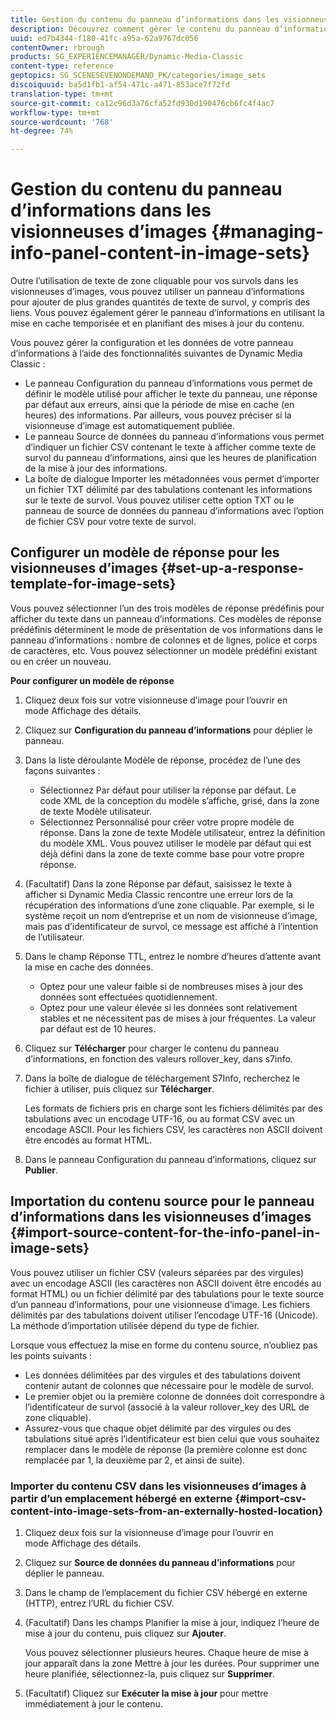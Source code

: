 ```yaml
---
title: Gestion du contenu du panneau d’informations dans les visionneuses d’images
description: Découvrez comment gérer le contenu du panneau d’informations dans les visionneuses d’images.
uuid: ed7b4344-f180-41fc-a95a-62a9767dc056
contentOwner: rbrough
products: SG_EXPERIENCEMANAGER/Dynamic-Media-Classic
content-type: reference
geptopics: SG_SCENESEVENONDEMAND_PK/categories/image_sets
discoiquuid: ba5d1fb1-af54-471c-a471-853ace7f72fd
translation-type: tm+mt
source-git-commit: ca12c96d3a76cfa52fd930d190476cb6fc4f4ac7
workflow-type: tm+mt
source-wordcount: '768'
ht-degree: 74%

---
```



# Gestion du contenu du panneau d’informations dans les visionneuses d’images {#managing-info-panel-content-in-image-sets}

Outre l’utilisation de texte de zone cliquable pour vos survols dans les visionneuses d’images, vous pouvez utiliser un panneau d’informations pour ajouter de plus grandes quantités de texte de survol, y compris des liens. Vous pouvez également gérer le panneau d’informations en utilisant la mise en cache temporisée et en planifiant des mises à jour du contenu.

Vous pouvez gérer la configuration et les données de votre panneau d’informations à l’aide des fonctionnalités suivantes de Dynamic Media Classic :

* Le panneau Configuration du panneau d’informations vous permet de définir le modèle utilisé pour afficher le texte du panneau, une réponse par défaut aux erreurs, ainsi que la période de mise en cache (en heures) des informations. Par ailleurs, vous pouvez préciser si la visionneuse d’image est automatiquement publiée.
* Le panneau Source de données du panneau d’informations vous permet d’indiquer un fichier CSV contenant le texte à afficher comme texte de survol du panneau d’informations, ainsi que les heures de planification de la mise à jour des informations.
* La boîte de dialogue Importer les métadonnées vous permet d’importer un fichier TXT délimité par des tabulations contenant les informations sur le texte de survol. Vous pouvez utiliser cette option TXT ou le panneau de source de données du panneau d’informations avec l’option de fichier CSV pour votre texte de survol.

## Configurer un modèle de réponse pour les visionneuses d’images {#set-up-a-response-template-for-image-sets}

Vous pouvez sélectionner l’un des trois modèles de réponse prédéfinis pour afficher du texte dans un panneau d’informations. Ces modèles de réponse prédéfinis déterminent le mode de présentation de vos informations dans le panneau d’informations : nombre de colonnes et de lignes, police et corps de caractères, etc. Vous pouvez sélectionner un modèle prédéfini existant ou en créer un nouveau.

**Pour configurer un modèle de réponse**

1. Cliquez deux fois sur votre visionneuse d’image pour l’ouvrir en mode Affichage des détails.
1. Cliquez sur **Configuration du panneau d’informations** pour déplier le panneau.
1. Dans la liste déroulante Modèle de réponse, procédez de l’une des façons suivantes :

   * Sélectionnez Par défaut pour utiliser la réponse par défaut. Le code XML de la conception du modèle s’affiche, grisé, dans la zone de texte Modèle utilisateur.
   * Sélectionnez Personnalisé pour créer votre propre modèle de réponse. Dans la zone de texte Modèle utilisateur, entrez la définition du modèle XML. Vous pouvez utiliser le modèle par défaut qui est déjà défini dans la zone de texte comme base pour votre propre réponse.

1. (Facultatif) Dans la zone Réponse par défaut, saisissez le texte à afficher si Dynamic Media Classic rencontre une erreur lors de la récupération des informations d’une zone cliquable. Par exemple, si le système reçoit un nom d’entreprise et un nom de visionneuse d’image, mais pas d’identificateur de survol, ce message est affiché à l’intention de l’utilisateur.
1. Dans le champ Réponse TTL, entrez le nombre d’heures d’attente avant la mise en cache des données.

   * Optez pour une valeur faible si de nombreuses mises à jour des données sont effectuées quotidiennement.
   * Optez pour une valeur élevée si les données sont relativement stables et ne nécessitent pas de mises à jour fréquentes. La valeur par défaut est de 10 heures.

1. Cliquez sur **Télécharger** pour charger le contenu du panneau d’informations, en fonction des valeurs rollover_key, dans s7info.
1. Dans la boîte de dialogue de téléchargement S7Info, recherchez le fichier à utiliser, puis cliquez sur **Télécharger**.

   Les formats de fichiers pris en charge sont les fichiers délimités par des tabulations avec un encodage UTF-16, ou au format CSV avec un encodage ASCII. Pour les fichiers CSV, les caractères non ASCII doivent être encodés au format HTML.

1. Dans le panneau Configuration du panneau d’informations, cliquez sur **Publier**.

## Importation du contenu source pour le panneau d’informations dans les visionneuses d’images {#import-source-content-for-the-info-panel-in-image-sets}

Vous pouvez utiliser un fichier CSV (valeurs séparées par des virgules) avec un encodage ASCII (les caractères non ASCII doivent être encodés au format HTML) ou un fichier délimité par des tabulations pour le texte source d’un panneau d’informations, pour une visionneuse d’image. Les fichiers délimités par des tabulations doivent utiliser l’encodage UTF-16 (Unicode). La méthode d’importation utilisée dépend du type de fichier.

Lorsque vous effectuez la mise en forme du contenu source, n’oubliez pas les points suivants :

* Les données délimitées par des virgules et des tabulations doivent contenir autant de colonnes que nécessaire pour le modèle de survol.
* Le premier objet ou la première colonne de données doit correspondre à l’identificateur de survol (associé à la valeur rollover_key des URL de zone cliquable).
* Assurez-vous que chaque objet délimité par des virgules ou des tabulations situé après l’identificateur est bien celui que vous souhaitez remplacer dans le modèle de réponse (la première colonne est donc remplacée par $1$, la deuxième par $2$, et ainsi de suite).

### Importer du contenu CSV dans les visionneuses d’images à partir d’un emplacement hébergé en externe {#import-csv-content-into-image-sets-from-an-externally-hosted-location}

1. Cliquez deux fois sur la visionneuse d’image pour l’ouvrir en mode Affichage des détails.
1. Cliquez sur **Source de données du panneau d’informations** pour déplier le panneau.
1. Dans le champ de l’emplacement du fichier CSV hébergé en externe (HTTP), entrez l’URL du fichier CSV.
1. (Facultatif) Dans les champs Planifier la mise à jour, indiquez l’heure de mise à jour du contenu, puis cliquez sur **Ajouter**.

   Vous pouvez sélectionner plusieurs heures. Chaque heure de mise à jour apparaît dans la zone Mettre à jour les durées. Pour supprimer une heure planifiée, sélectionnez-la, puis cliquez sur **Supprimer**.

1. (Facultatif) Cliquez sur **Exécuter la mise à jour** pour mettre immédiatement à jour le contenu.


